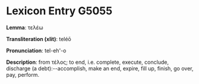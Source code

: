 # Lexicon Entry G5055

**Lemma**: τελέω

**Transliteration (xlit)**: teléō

**Pronunciation**: tel-eh'-o

**Description**:
from τέλος; to end, i.e. complete, execute, conclude, discharge (a debt):--accomplish, make an end, expire, fill up, finish, go over, pay, perform.
